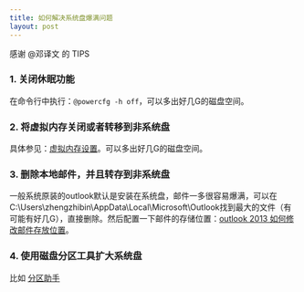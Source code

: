 ```yaml
---
title: 如何解决系统盘爆满问题
layout: post
---
```



感谢 @邓译文 的 TIPS

### 1. 关闭休眠功能

在命令行中执行：`@powercfg -h off`，可以多出好几G的磁盘空间。

### 2. 将虚拟内存关闭或者转移到非系统盘

具体参见：[虚拟内存设置](http://jingyan.baidu.com/article/2fb0ba4075567800f2ec5fcb.html)。可以多出好几G的磁盘空间。

### 3. 删除本地邮件，并且转存到非系统盘

一般系统原装的outlook默认是安装在系统盘，邮件一多很容易爆满，可以在C:\Users\zhengzhibin\AppData\Local\Microsoft\Outlook找到最大的文件（有可能有好几G），直接删除。然后配置一下邮件的存储位置：[outlook 2013 如何修改邮件存放位置](http://jingyan.baidu.com/article/295430f1304ee20c7e00501f.html)。

### 4. 使用磁盘分区工具扩大系统盘

比如 [分区助手](http://rj.baidu.com/soft/detail/11603.html?ald)
